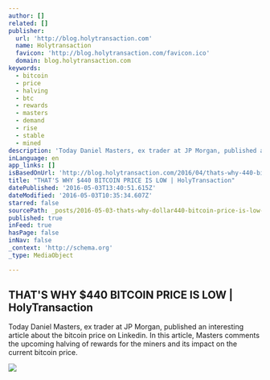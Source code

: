 ```yaml
---
author: []
related: []
publisher:
  url: 'http://blog.holytransaction.com'
  name: Holytransaction
  favicon: 'http://blog.holytransaction.com/favicon.ico'
  domain: blog.holytransaction.com
keywords:
  - bitcoin
  - price
  - halving
  - btc
  - rewards
  - masters
  - demand
  - rise
  - stable
  - mined
description: 'Today Daniel Masters, ex trader at JP Morgan, published an interesting article about the bitcoin price on Linkedin. In this article, Masters comments the upcoming halving of rewards for the miners and its impact on the current bitcoin price.'
inLanguage: en
app_links: []
isBasedOnUrl: 'http://blog.holytransaction.com/2016/04/thats-why-440-bitcoin-price-is-low.html'
title: "THAT'S WHY $440 BITCOIN PRICE IS LOW | HolyTransaction"
datePublished: '2016-05-03T13:40:51.615Z'
dateModified: '2016-05-03T10:35:34.607Z'
starred: false
sourcePath: _posts/2016-05-03-thats-why-dollar440-bitcoin-price-is-low-or-holytransaction.md
published: true
inFeed: true
hasPage: false
inNav: false
_context: 'http://schema.org'
_type: MediaObject

---
```

<article style=""><h1>THAT'S WHY $440 BITCOIN PRICE IS LOW | HolyTransaction</h1><p>Today Daniel Masters, ex trader at JP Morgan, published an interesting article about the bitcoin price on Linkedin. In this article, Masters comments the upcoming halving of rewards for the miners and its impact on the current bitcoin price.</p><img src="https://1.bp.blogspot.com/-VmH6CffNho4/VxqPLcWzbjI/AAAAAAAAAZo/-hsOGsNK8vU1YnSccFjZqv21gZTENiIegCLcB/w1200-h630-p-nu/The%2BEthereum%2Bgrowth.png" /></article>